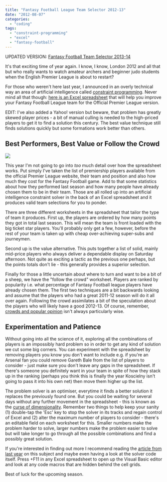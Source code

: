 ```yaml
---
title: "Fantasy Football League Team Selector 2012-13"
date: "2012-08-07"
categories: 
  - "coding"
tags: 
  - "constraint-programming"
  - "excel"
  - "fantasy-football"
---
```


UPDATED VERSION: [Fantasy Football Team Selector 2013-14](http://lifebeyondfife.com/fantasy-football/)

It's that exciting time of year again. I know, I know, London 2012 and all that but who really wants to watch amateur archers and beginner judo students when the English Premier League is about to restart?

For those who weren't here last year, I announced in an overly technical way an area of artificial intelligence called [constraint programming](http://en.wikipedia.org/wiki/Constraint_programming). Never mind all that though: [here is an Excel spreadsheet](https://github.com/lifebeyondfife/FantasyFootball) that will help you improve your Fantasy Football League team for the Official Premier League version.

EDIT: I've also added a Yahoo! version but beware, that problem has greatly skewed player prices - a bit of manual culling is needed to the high-priced players to get it to find a solution this century. The best value technique still finds solutions quickly but some formations work better than others.

## Best Performers, Best Value or Follow the Crowd

![](/images/FantasyFootball2012-13.png)

This year I'm not going to go into _too_ much detail over how the spreadsheet works. Put simply I've taken the list of premiership players available from the official Premier League website, their team and position and also how much they cost for the Fantasy Football game. Add to that some statistics about how they performed last season and how many people have already chosen them to be in their team. Those are all rolled up into an artificial intelligence constraint solver in the back of an Excel spreadsheet and it produces valid team selections for you to ponder.

There are three different worksheets in the spreadsheet that tailor the type of team it produces. First up, the players are ordered by how many points they got in total last season. This will mean the team is front loaded with the big ticket star players. You'll probably only get a few, however, before the rest of your team is taken up with cheap over-achieving super-subs and journeymen.

Second up is the value alternative. This puts together a list of solid, mainly mid-price players who always deliver a dependable display on Saturday afternoon. Not quite as exciting a tactic as the previous one perhaps, but the points totals don't lie - this generally provides a superior selection.

Finally for those a little uncertain about where to turn and want to be a bit of a sheep, we have the "follow the crowd" worksheet. Players are ranked by popularity i.e. what percentage of Fantasy Football league players have already chosen them. The first two techniques are a bit backwards looking and assume that the players who had a great 2011-12 season will do it all over again. Following the crowd assimilates a bit of the speculation about the players who will likely have a good 2012-13. Of course, remember, [crowds and popular opinion](http://blog.icepredict.com/2010/06/when-are-crowds-unwise/) isn't always particularly wise.

## Experimentation and Patience

Without going into all the science of it, exploring all the combinations of players is an impossibly hard problem so in order to get any kind of solution we cut some big corners. You can experiment with the spreadsheet by removing players you know you don't want to include e.g. if you're an Arsenal fan you could remove Gareth Bale from the list of players to consider - just make sure you don't leave any gaps in the spreadsheet. If there's someone you definitely want in your team in spite of how they stack up in the ranking (perhaps you think this is finally the year Koscielny isn't going to pass it into his own net) then move them higher up the list.

The problem solver is an optimiser, everytime it finds a better solution it replaces the previously found one. But you could be waiting for several days without any further movement in the spreadsheet - this is known as the [curse of dimensionality](http://en.wikipedia.org/wiki/Curse_of_dimensionality). Remember two things to help keep your sanity (1) double-tap the 'Esc' key to stop the solver in its tracks and regain control of Excel and (2) alter the maximum number of players to consider - there's an editable field on each worksheet for this. Smaller numbers make the problem harder to solve, larger numbers make the problem easier to solve but will take longer to go through all the possible combinations and find a possibly great solution.

If you're interested in finding out more I recommend reading the [article from last year](http://www.lifebeyondfife.com/74-fantasy-football.html) on this subject and maybe even having a look at the solver code itself. Press <Alt>+F11 in any Excel spreadsheet to open up the Visual Basic editor and look at any code macros that are hidden behind the cell grids.

Best of luck for the upcoming season.
